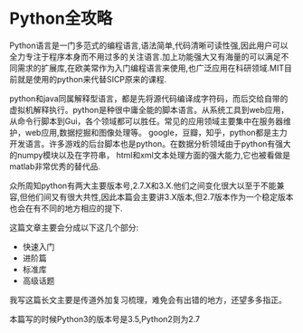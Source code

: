 # Python全攻略

Python语言是一门多范式的编程语言,语法简单,代码清晰可读性强,因此用户可以全力专注于程序本身而不用过多的关注语言.加上功能强大又有海量的可以满足不同需求的扩展库,在欧美常作为入门编程语言来使用,也广泛应用在科研领域.MIT目前就是使用的python来代替SICP原来的课程.

python和java同属解释型语言，都是先将源代码编译成字符码，而后交给自带的虚拟机解释执行。python是种很中庸全能的脚本语言。从系统工具到web应用，从命令行脚本到Gui，各个领域都可以胜任。常见的应用领域主要集中在服务器维护，web应用,数据挖掘和图像处理等。
google，豆瓣，知乎，python都是主力开发语言。许多游戏的后台脚本也是python。在数据分析领域由于python有强大的numpy模块以及在字符串，
html和xml文本处理方面的强大能力,它也被看做是matlab非常优秀的替代品.

众所周知python有两大主要版本号,2.7.X和3.X.他们之间变化很大以至于不能兼容,但他们间又有很大共性,因此本篇会主要讲3.X版本,但2.7版本作为一个稳定版本也会在有不同的地方相应的提下.

这篇文章主要会分成以下这几个部分:

+ 快速入门
+ 进阶篇
+ 标准库
+ 高级话题


我写这篇长文主要是传道外加复习梳理，难免会有出错的地方，还望多多指正。

本篇写的时候Python3的版本号是3.5,Python2则为2.7
